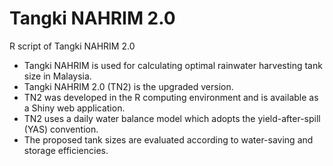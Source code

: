 # Tangki NAHRIM 2.0
R script of Tangki NAHRIM 2.0
  
  <ul>
  <li>Tangki NAHRIM is used for calculating optimal rainwater harvesting tank size in Malaysia.</li>

<li>Tangki NAHRIM 2.0 (TN2) is the upgraded version.</li>

<li>TN2 was developed in the R computing environment and is available as a Shiny web application.</li>

<li>TN2 uses a daily water balance model which adopts the yield-after-spill (YAS) convention.</li>

<li>The proposed tank sizes are evaluated according to water-saving and storage efficiencies.</li>
</ul>
